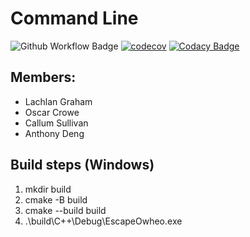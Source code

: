 # Command Line

![Github Workflow Badge](https://github.com/oscar-crowe22/commandLine/actions/workflows/cmake.yml/badge.svg?event=push) [![codecov](https://codecov.io/gh/COSC345-CommandLine/commandLine/branch/main/graph/badge.svg?token=E3C333999Y)](https://codecov.io/gh/COSC345-CommandLine/commandLine) [![Codacy Badge](https://app.codacy.com/project/badge/Grade/7b3743b9fdc34a4280852c8614a1a1b1)](https://app.codacy.com/gh/COSC345-CommandLine/commandLine/dashboard?utm_source=gh&utm_medium=referral&utm_content=&utm_campaign=Badge_grade)

## Members:
- Lachlan Graham
- Oscar Crowe
- Callum Sullivan
- Anthony Deng

## Build steps (Windows)
1. mkdir build
2. cmake -B build
3. cmake --build build
4. .\build\C++\Debug\EscapeOwheo.exe

## 